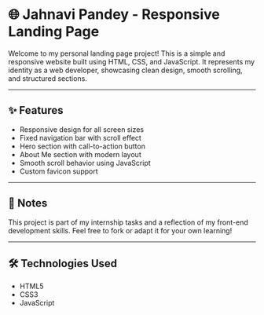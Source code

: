 # 🌐 Jahnavi Pandey - Responsive Landing Page

Welcome to my personal landing page project! This is a simple and responsive website built using HTML, CSS, and JavaScript. It represents my identity as a web developer, showcasing clean design, smooth scrolling, and structured sections.

---

## ✨ Features

- Responsive design for all screen sizes
- Fixed navigation bar with scroll effect
- Hero section with call-to-action button
- About Me section with modern layout
- Smooth scroll behavior using JavaScript
- Custom favicon support

---

## 📌 Notes

This project is part of my internship tasks and a reflection of my front-end development skills. Feel free to fork or adapt it for your own learning!

---

## 🛠️ Technologies Used

- HTML5
- CSS3
- JavaScript

